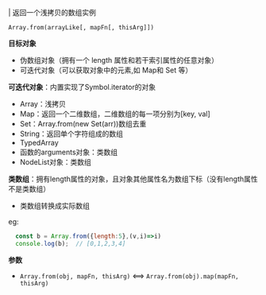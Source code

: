 
| 返回一个浅拷贝的数组实例

```Array.from(arrayLike[, mapFn[, thisArg]])```

**目标对象**
* 伪数组对象（拥有一个 length 属性和若干索引属性的任意对象）
* 可迭代对象（可以获取对象中的元素,如 Map和 Set 等）

**可迭代对象**：内置实现了Symbol.iterator的对象                                      
* Array：浅拷贝
* Map：返回一个二维数组，二维数组的每一项分别为[key, val]
* Set：Array.from(new Set(arr))数组去重
* String：返回单个字符组成的数组
* TypedArray
* 函数的arguments对象：类数组
* NodeList对象：类数组

**类数组**：拥有length属性的对象，且对象其他属性名为数组下标（没有length属性不是类数组）
* 类数组转换成实际数组

eg:
```JavaScript
  const b = Array.from({length:5},(v,i)=>i)
  console.log(b);  // [0,1,2,3,4]
```

**参数**
* ```Array.from(obj, mapFn, thisArg)``` <==> ```Array.from(obj).map(mapFn, thisArg)```